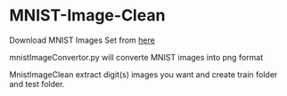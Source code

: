 # MNIST-Image-Clean

Download MNIST Images Set from [here](http://yann.lecun.com/exdb/mnist/)

mnistImageConvertor.py will converte MNIST images into png format

MnistImageClean extract digit(s) images you want and create train folder and test folder.

